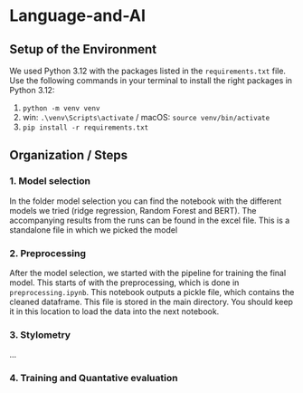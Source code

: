 # Language-and-AI

## Setup of the Environment
We used Python 3.12 with the packages listed in the `requirements.txt` file. Use the following commands in your terminal to install the right packages in Python 3.12:

1. `python -m venv venv`
2. win: `.\venv\Scripts\activate` / macOS: `source venv/bin/activate`
3. `pip install -r requirements.txt`

## Organization / Steps
### 1. Model selection
In the folder model selection you can find the notebook with the different models we tried (ridge regression, Random Forest and BERT). The accompanying results from the runs can be found in the excel file. This is a standalone file in which we picked the model

### 2. Preprocessing
After the model selection, we started with the pipeline for training the final model. This starts of with the preprocessing, which is done in `preprocessing.ipynb`. This notebook outputs a pickle file, which contains the cleaned dataframe. This file is stored in the main directory. You should keep it in this location to load the data into the next notebook.

### 3. Stylometry
...

### 4. Training and Quantative evaluation